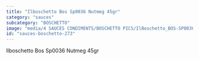 ```yaml
---
title: "Ilboschetto Bos Sp0036 Nutmeg 45gr"
category: "sauces"
subcategory: "BOSCHETTO"
image: "media/4 SAUCES CONDIMENTS/BOSCHETTO PICS/IlBoschetto_BOS-SP0036 Nutmeg 45gr.png"
id: "sauces-boschetto-273"
---
```


Ilboschetto Bos Sp0036 Nutmeg 45gr
